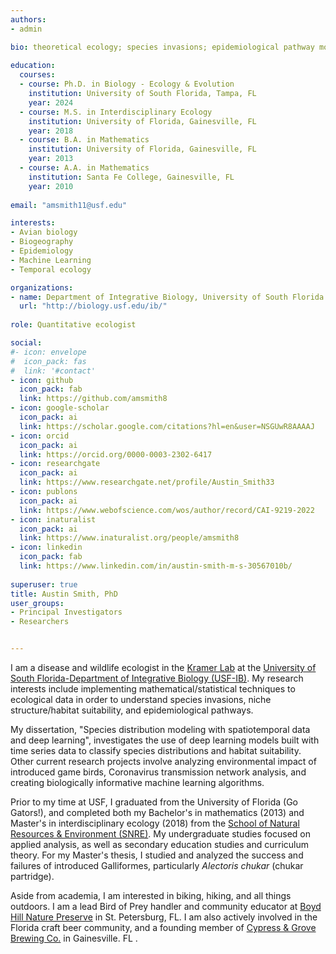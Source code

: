```yaml
---
authors: 
- admin

bio: theoretical ecology; species invasions; epidemiological pathway modeling
  
education: 
  courses:
  - course: Ph.D. in Biology - Ecology & Evolution 
    institution: University of South Florida, Tampa, FL
    year: 2024
  - course: M.S. in Interdisciplinary Ecology 
    institution: University of Florida, Gainesville, FL
    year: 2018
  - course: B.A. in Mathematics
    institution: University of Florida, Gainesville, FL
    year: 2013
  - course: A.A. in Mathematics
    institution: Santa Fe College, Gainesville, FL
    year: 2010  
    
email: "amsmith11@usf.edu"

interests:
- Avian biology
- Biogeography
- Epidemiology
- Machine Learning
- Temporal ecology

organizations:
- name: Department of Integrative Biology, University of South Florida
  url: "http://biology.usf.edu/ib/"
  
role: Quantitative ecologist

social:
#- icon: envelope
#  icon_pack: fas
#  link: '#contact'
- icon: github
  icon_pack: fab
  link: https://github.com/amsmith8
- icon: google-scholar
  icon_pack: ai
  link: https://scholar.google.com/citations?hl=en&user=NSGUwR8AAAAJ
- icon: orcid
  icon_pack: ai
  link: https://orcid.org/0000-0003-2302-6417
- icon: researchgate
  icon_pack: ai
  link: https://www.researchgate.net/profile/Austin_Smith33
- icon: publons
  icon_pack: ai
  link: https://www.webofscience.com/wos/author/record/CAI-9219-2022 
- icon: inaturalist
  icon_pack: ai
  link: https://www.inaturalist.org/people/amsmith8  
- icon: linkedin
  icon_pack: fab
  link: https://www.linkedin.com/in/austin-smith-m-s-30567010b/
  
superuser: true
title: Austin Smith, PhD
user_groups:
- Principal Investigators
- Researchers


---
```


I am a disease and wildlife ecologist in the [Kramer Lab](https://kramera3.github.io) at the [University of South Florida-Department of Integrative Biology (USF-IB)](https://www.usf.edu/arts-sciences/departments/ib/). My research interests include implementing mathematical/statistical techniques to ecological data in order to understand species invasions, niche structure/habitat suitability, and epidemiological pathways.

My dissertation, "Species distribution modeling with spatiotemporal data and deep learning", investigates the use of deep learning models built with time series data to classify species distributions and habitat suitability. Other current research projects involve analyzing environmental impact of introduced game birds, Coronavirus transmission network analysis, and creating biologically informative machine learning algorithms.

Prior to  my time at USF, I graduated from the University of Florida (Go Gators!), and  completed both my Bachelor's in mathematics (2013) and Master's in interdisciplinary ecology (2018) from the [School of Natural Resources & Environment (SNRE)](https://snre.ifas.ufl.edu/). My undergraduate studies focused on applied analysis, as well as secondary education studies and curriculum theory.  For my Master's thesis, I studied and analyzed the success and failures of introduced Galliformes, particularly _Alectoris chukar_ (chukar partridge). 

Aside from academia, I am interested in biking, hiking, and all things outdoors.  I am a lead Bird of Prey handler and community educator at [Boyd Hill Nature Preserve](https://friendsofboydhillnaturepreserve.wildapricot.org) in St. Petersburg, FL.  I am also actively involved in the Florida craft beer community, and a founding member of [Cypress & Grove Brewing Co.](https://www.cypressandgrove.com/home) in Gainesville. FL . 


